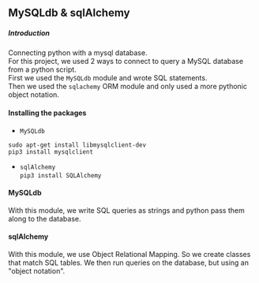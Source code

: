 ## MySQLdb & sqlAlchemy

##### Introduction
Connecting python with a mysql database.  
For this project, we used 2 ways to connect to query a MySQL database from a python script.  
First we used the `MySQLdb` module and wrote SQL statements.  
Then we used the `sqlachemy` ORM module and only used a more pythonic object notation.  

#### Installing the packages
- `MySQLdb`  
```sudo apt-get install python3-dev   
sudo apt-get install libmysqlclient-dev   
pip3 install mysqlclient
```   
- `sqlAlchemy`  
`pip3 install SQLAlchemy`   

#### MySQLdb
With this module, we write SQL queries as strings and python pass them along to the database.

#### sqlAlchemy
With this module, we use Object Relational Mapping. So we create classes that match SQL tables. We then run queries on the database, but using an  "object notation".
